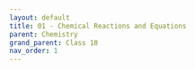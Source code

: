 ```yaml
---
layout: default
title: 01 - Chemical Reactions and Equations
parent: Chemistry
grand_parent: Class 10
nav_order: 1
---
```


